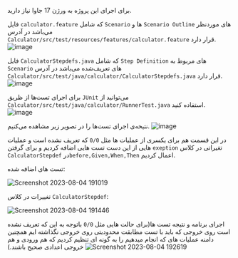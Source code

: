 برای اجرای این پروژه به ورژن 17 جاوا نیاز دارید.

فایل `calculator.feature`  که شامل `Scenario` ها و `Scenario Outline‍` های موردنظر می‌باشد در آدرس `Calculator/src/test/resources/features/calculator.feature` قرار دارد.
![image](https://github.com/alrz1999/SE-LAB-3/assets/45371919/b1c38a71-0e82-423b-b7b5-9cf8fbf932b7)

فایل `CalculatorStepdefs.java` که شامل `Step Definition` های مربوط به `Scenario‍` های تعریف‌شده می‌باشد در آدرس `Calculator/src/test/java/calculator/CalculatorStepdefs.java` قرار دارد.
![image](https://github.com/alrz1999/SE-LAB-3/assets/45371919/69bf3a65-f903-4656-873d-8da03fd83a85)

برای اجرای تست‌ها از ظریق `JUnit` می‌توانید از `Calculator/src/test/java/calculator/RunnerTest.java` استفاده کنید.
![image](https://github.com/alrz1999/SE-LAB-3/assets/45371919/95eb2225-27b5-460f-b7d2-c4eefaca8e7d)

نتیحه‌ی اجرای تست‌ها را در تصویر زیر مشاهده می‌کنیم.
![image](https://github.com/alrz1999/SE-LAB-3/assets/45371919/3683f2b5-634d-44c8-ba1f-95b14e239abd)

در این قسمت هم برای یکسری از عملیات ها مثل `0/0` که تعریف نشده است و عملیات هایی از این دست تست هایی اضافه کردیم و برای گرفتن `exeption` تغیراتی در کلاس `CalculatorStepdef` در`before,Given,When,Then` اعمال کردیم.

تست های اضافه شده:

![Screenshot 2023-08-04 191019](https://github.com/morethanwords/tweb/assets/101315890/28967835-221e-4f8f-9971-e3724edb172c)

تغییرات در کلاس `CalculatorStepdef`:

![Screenshot 2023-08-04 191446](https://github.com/alrz1999/SE-LAB-3/assets/101315890/bc22a0b8-f6a9-482d-b1e0-21a14f2b6213)

اجرای برنامه و نتیجه تست ها(برای حالت هایی مثل `0/0` باتوجه به این که تعریف نشده است روی خروجی که باید با تست مطابقت محدودیتی روی خروجی نگذاشته ایم همچنین دامنه عملیات های که انجام میدهیم را به گونه ای تنظیم کردیم که هم ورودی و هم خروجی اعدادی صحیح باشند.)
![Screenshot 2023-08-04 192619](https://github.com/alrz1999/SE-LAB-3/assets/101315890/5da9adbb-9ba8-4243-bf0e-14528b07c04a)
